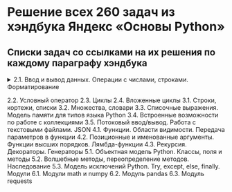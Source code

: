 # Решение всех 260 задач из хэндбука Яндекс «Основы Python»

## Cписки задач со ссылками на их решения по каждому параграфу хэндбука

<details>
<summary>2.1. Ввод и вывод данных. Операции с числами, строками. Форматирование</summary>

[Решение задач параграфа 2.1](./answers-2.1.md)
- A. Привет, Яндекс!
- B. Привет, всем!
- C. Излишняя автоматизация
- D. Сдача
- E. Магазин
- F. Чек
- G. Делу — время, потехе — час
- H. Наказание
- I. Деловая колбаса
- J. Детский сад — штаны на лямках
- K. Автоматизация игры
- L. Интересное сложение
- M. Дед Мороз и кофеты
- N. Шарики и ручки
- O. В ожидании доставки
- P. Доставка
- Q. Ошибка кассового аппарата
- R. Сдача 10
- S. Украшение чека
- T. Мухи отдельно, котлеты отдельно

</details>


2.2. Условный оператор
2.3. Циклы
2.4. Вложенные циклы
3.1. Строки, кортежи, списки
3.2. Множества, словари
3.3. Списочные выражения. Модель памяти для типов языка Python
3.4. Встроенные возможности по работе с коллекциями
3.5. Потоковый ввод/вывод. Работа с текстовыми файлами. JSON
4.1. Функции. Области видимости. Передача параметров в функции
4.2. Позиционные и именованные аргументы. Функции высших порядков. Лямбда-функции
4.3. Рекурсия. Декораторы. Генераторы
5.1. Объектная модель Python. Классы, поля и методы
5.2. Волшебные методы, переопределение методов. Наследование
5.3. Модель исключений Python. Try, except, else, finally. Модули
6.1. Модули math и numpy
6.2. Модуль pandas
6.3. Модуль requests
